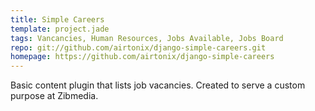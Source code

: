 ```yaml
---
title: Simple Careers
template: project.jade
tags: Vancancies, Human Resources, Jobs Available, Jobs Board
repo: git://github.com/airtonix/django-simple-careers.git
homepage: https://github.com/airtonix/django-simple-careers
---
```


Basic content plugin that lists job vacancies. Created to serve a custom purpose at Zibmedia.